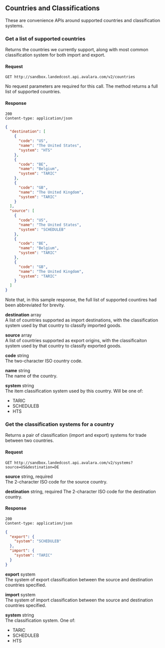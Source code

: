 ## Countries and Classifications

These are convenience APIs around supported countries and classification systems.

### Get a list of supported countries

Returns the countries we currently support, along with most common classification system for both import and export.

#### Request
```plaintext
GET http://sandbox.landedcost.api.avalara.com/v2/countries
```
No request parameters are required for this call. The method returns a full list of supported countries. 

#### Response
```plaintext
200
Content-type: application/json
```
```json
{
  "destination": [
    {
      "code": "US",
      "name": "The United States",
      "system": "HTS"
    },
    {
      "code": "BE",
      "name": "Belgium",
      "system": "TARIC"
    },
    {
      "code": "GB",
      "name": "The United Kingdom",
      "system": "TARIC"
    }
  ],
  "source": [
    {
      "code": "US",
      "name": "The United States",
      "system": "SCHEDULEB"
    },
    {
      "code": "BE",
      "name": "Belgium",
      "system": "TARIC"
    },  
    {
      "code": "GB",
      "name": "The United Kingdom",
      "system": "TARIC"
    }
  ]
}
```
Note that, in this sample response, the full list of supported countires had been abbreviated for brevity.


**destination** array  
A list of countries supported as import destinations, with the classification system used by that country to classify imported goods.

**source** array  
A list of countries supported as export origins, with the classificaiton system used by that country to classify exported goods.

**code** string  
The two-character ISO country code.

**name** string  
The name of the country.

**system** string  
The item classification system used by this country. Will be one of:  

- TARIC 
- SCHEDULEB
- HTS

### Get the classification systems for a country

Returns a pair of classification (import and export) systems for trade between two countries.

#### Request

```plaintext
GET http://sandbox.landedcost.api.avalara.com/v2/systems?source=US&destination=DE
```
**source** string, required  
The 2-character ISO code for the source country.

**destination** string, required
The 2-character ISO code for the destination country.

#### Response
```plaintext
200
Content-type: application/json
```
```json
{
  "export": {
    "system": "SCHEDULEB"
  },
  "import": {
    "system": "TARIC"
  }
}
```

**export** system  
The system of export classification between the source and destination countries specified.

**import** system  
The system of import classification between the source and destination countries specified.

**system** string  
The classification system. One of: 

- TARIC 
- SCHEDULEB
- HTS





